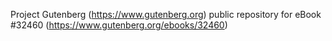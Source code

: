 Project Gutenberg (https://www.gutenberg.org) public repository for eBook #32460 (https://www.gutenberg.org/ebooks/32460)
